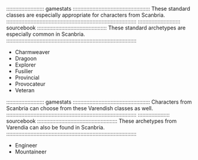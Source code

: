 ::::::::::::::::::::::::: gamestats :::::::::::::::::::::::::::::::::::::::::::::::::::
These standard classes are especially appropriate for characters from Scanbria.
::::::::::::::::::::::::::::::::::::::::::::::::::::::::::::::::::::::::::::::::::::::
:::::::::::::::::::::::::::: sourcebook ::::::::::::::::::::::::::::::::::::::::::::::
These standard archetypes are especially common in Scanbria.
::::::::::::::::::::::::::::::::::::::::::::::::::::::::::::::::::::::::::::::::::::::

  - Charmweaver
  - Dragoon
  - Explorer
  - Fusilier
  - Provincial
  - Provocateur
  - Veteran

::::::::::::::::::::::::: gamestats :::::::::::::::::::::::::::::::::::::::::::::::::::
Characters from Scanbria can choose from these Varendish classes as well.
::::::::::::::::::::::::::::::::::::::::::::::::::::::::::::::::::::::::::::::::::::::
::::::::::::::::::::: sourcebook :::::::::::::::::::::::::::::::::::::::::::::::::::::
These archetypes from Varendia can also be found in Scanbria.
::::::::::::::::::::::::::::::::::::::::::::::::::::::::::::::::::::::::::::::::::::::

  - Engineer
  - Mountaineer
